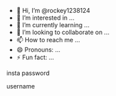 - 👋 Hi, I’m @rockey1238124
- 👀 I’m interested in ...
- 🌱 I’m currently learning ...
- 💞️ I’m looking to collaborate on ...
- 📫 How to reach me ...
- 😄 Pronouns: ...
- ⚡ Fun fact: ...

<!---
rockey1238124/rockey1238124 is a ✨ special ✨ repository because its `README.md` (this file) appears on your GitHub profile.
You can click the Preview link to take a look at your changes.
--->insta password
username 

